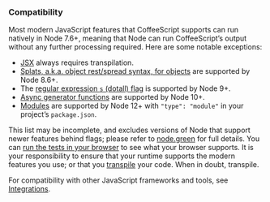### Compatibility

Most modern JavaScript features that CoffeeScript supports can run natively in Node 7.6+, meaning that Node can run CoffeeScript’s output without any further processing required. Here are some notable exceptions:

*  [JSX](#jsx) always requires transpilation.
*  [Splats, a.k.a. object rest/spread syntax, for objects](https://coffeescript.org/#splats) are supported by Node 8.6+.
*  The [regular expression `s` (dotall) flag](https://github.com/tc39/proposal-regexp-dotall-flag) is supported by Node 9+.
*  [Async generator functions](https://github.com/tc39/proposal-async-iteration) are supported by Node 10+.
*  [Modules](#modules) are supported by Node 12+ with `"type": "module"` in your project’s `package.json`.

This list may be incomplete, and excludes versions of Node that support newer features behind flags; please refer to [node.green](http://node.green/) for full details. You can [run the tests in your browser](test.html) to see what your browser supports. It is your responsibility to ensure that your runtime supports the modern features you use; or that you [transpile](#transpilation) your code. When in doubt, transpile.

For compatibility with other JavaScript frameworks and tools, see [Integrations](#integrations).
